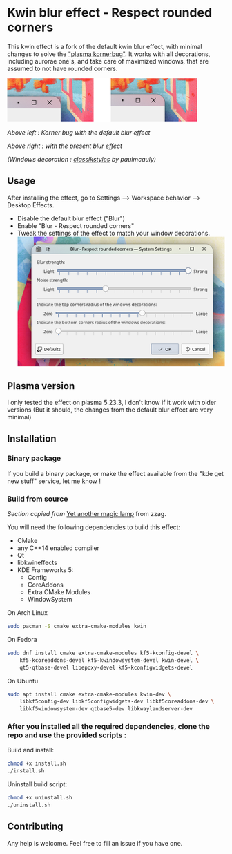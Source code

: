 # Kwin blur effect - Respect rounded corners


This kwin effect is a fork of the default kwin blur effect, with minimal changes
to solve the ["plasma kornerbug"](https://bugs.kde.org/show_bug.cgi?id=395725).
It works with all decorations, including aurorae one's, and take care of maximized windows, that are assumed to not have rounded corners.


![Screenshot](doc/demo.png)

*Above left : Korner bug with the default blur effect*

*Above right : with the present blur effect*
 
*(Windows decoration :  [classikstyles](https://github.com/paulmcauley/classikstyles) by paulmcauly)*

## Usage

After installing the effect, go to Settings --> Workspace behavior --> Desktop Effects.

- Disable the default blur effect ("Blur")
- Enable "Blur - Respect rounded corners"
- Tweak the settings of the effect to match your window decorations.
![Settings](doc/settings.png)

## Plasma version

I only tested the effect on plasma 5.23.3, I don't know if it work with older versions (But it should, the changes from the default blur effect are very minimal)

## Installation

### Binary package

If you build a binary package, or make the effect available from the "kde get new stuff" service, let me know ! 

### Build from source

*Section copied from* [Yet another magic lamp](https://github.com/zzag/kwin-effects-yet-another-magic-lamp) from zzag.

You will need the following dependencies to build this effect:
* CMake
* any C++14 enabled compiler
* Qt
* libkwineffects
* KDE Frameworks 5:
    - Config
    - CoreAddons
    - Extra CMake Modules
    - WindowSystem

On Arch Linux

```sh
sudo pacman -S cmake extra-cmake-modules kwin
```

On Fedora

```sh
sudo dnf install cmake extra-cmake-modules kf5-kconfig-devel \
    kf5-kcoreaddons-devel kf5-kwindowsystem-devel kwin-devel \
    qt5-qtbase-devel libepoxy-devel kf5-kconfigwidgets-devel
```

On Ubuntu

```sh
sudo apt install cmake extra-cmake-modules kwin-dev \
    libkf5config-dev libkf5configwidgets-dev libkf5coreaddons-dev \
    libkf5windowsystem-dev qtbase5-dev libkwaylandserver-dev
```

### After you installed all the required dependencies, clone the repo and use the provided scripts :


Build and install:

```sh
chmod +x install.sh
./install.sh
```
Uninstall build script:

```sh
chmod +x uninstall.sh
./uninstall.sh
```

## Contributing

Any help is welcome. Feel free to fill an issue if you have one.
